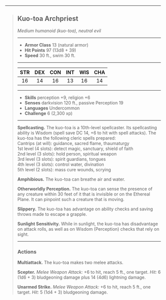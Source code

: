 ***
> ## Kuo-toa Archpriest
> *Medium humanoid (kuo-toa), neutral evil*
> 
> ***
> 
> - **Armor Class** 13 (natural armor)
> - **Hit Points** 97 (13d8 + 39)
> - **Speed** 30 ft., swim 30 ft.
> 
> ***
> 
> |STR|DEX|CON|INT|WIS|CHA|
> |:---:|:---:|:---:|:---:|:---:|:---:|
> |16|14|16|13|16|14|
> 
> ***
> 
> - **Skills** perception +9, religion +6
> - **Senses** darkvision 120 ft., passive Perception 19
> - **Languages** Undercommon
> - **Challenge** 6 (2,300 xp)
> 
> ***
> 
> **Spellcasting.** The kuo-toa is a 10th-level spellcaster. Its spellcasting ability is Wisdom (spell save DC 14, +6 to hit with spell attacks). The kuo-toa has the following cleric spells prepared:  
> Cantrips (at will): guidance, sacred flame, thaumaturgy  
> 1st level (4 slots): detect magic, sanctuary, shield of faith  
> 2nd level (3 slots): hold person, spiritual weapon  
> 3rd level (3 slots): spirit guardians, tongues  
> 4th level (3 slots): control water, divination  
> 5th level (2 slots): mass cure wounds, scrying
> 
> **Amphibious.** The kuo-toa can breathe air and water.
> 
> **Otherworldly Perception.** The kuo-toa can sense the presence of any creature within 30 feet of it that is invisible or on the Ethereal Plane. It can pinpoint such a creature that is moving.
> 
> **Slippery.** The kuo-toa has advantage on ability checks and saving throws made to escape a grapple.
> 
> **Sunlight Sensitivity.** While in sunlight, the kuo-toa has disadvantage on attack rolls, as well as on Wisdom (Perception) checks that rely on sight.
> 
> ***
> 
> ### Actions
> **Multiattack.** The kuo-toa makes two melee attacks.
> 
> **Scepter.** *Melee Weapon Attack:* +6 to hit, reach 5 ft., one target. *Hit:* 6 (1d6 + 3) bludgeoning damage plus 14 (4d6) lightning damage.
> 
> **Unarmed Strike.** *Melee Weapon Attack:* +6 to hit, reach 5 ft., one target. *Hit:* 5 (1d4 + 3) bludgeoning damage.